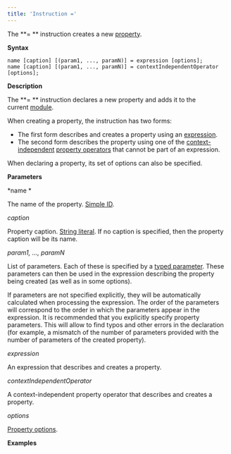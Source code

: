```yaml
---
title: 'Instruction ='
---
```


The **= ** instruction creates a new [property](Properties.md).

**Syntax**

    name [caption] [(param1, ..., paramN)] = expression [options];
    name [caption] [(param1, ..., paramN)] = contextIndependentOperator [options];

**Description**

The **= ** instruction declares a new property and adds it to the current [module](Modules.md).

When creating a property, the instruction has two forms:

-   The first form describes and creates a property using an [expression](Expression.md). 
-   The second form describes the property using one of the [context-independent](Property-operators_36307155.html#Propertyoperators-contextindependent) [property operators](Property_operators.md) that cannot be part of an expression.

When declaring a property, its set of options can also be specified.   

**Parameters**

*name *

The name of the property. [Simple ID](IDs_1573053.html#IDs-id-Синтаксическиеэлементы-id).

*caption*

Property caption. [String literal](Literals_35521071.html#Literals-strliteral). If no caption is specified, then the property caption will be its name.  

*param1, ..., paramN*

List of parameters. Each of these is specified by a [typed parameter](IDs_1573053.html#IDs-paramid). These parameters can then be used in the expression describing the property being created (as well as in some options).

If parameters are not specified explicitly, they will be automatically calculated when processing the expression. The order of the parameters will correspond to the order in which the parameters appear in the expression. It is recommended that you explicitly specify property parameters. This will allow to find typos and other errors in the declaration (for example, a mismatch of the number of parameters provided with the number of parameters of the created property).

*expression*

An expression that describes and creates a property. 

*contextIndependentOperator*

A context-independent property operator that describes and creates a property. 

*options*

[Property options](Property_options.md). 

**Examples**


